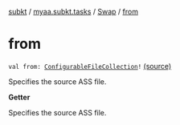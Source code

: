 [subkt](../../index.md) / [myaa.subkt.tasks](../index.md) / [Swap](index.md) / [from](./from.md)

# from

`val from: `[`ConfigurableFileCollection`](https://docs.gradle.org/current/javadoc/org/gradle/api/file/ConfigurableFileCollection.html)`!` [(source)](https://github.com/Myaamori/SubKt/blob/0.1.10/src/main/kotlin/myaa/subkt/tasks/asstasks.kt#L513)

Specifies the source ASS file.

**Getter**

Specifies the source ASS file.

